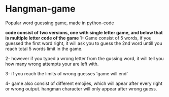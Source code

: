 # Hangman-game
Popular word guessing game, made in python-code

**code consist of two versions, one with single letter game, and below that is multiple letter code of the game**
1- Game consist of 5 words, if you guessed the first word right, it will ask you to guess the 2nd word untill you reach total 5 words limit in the game.

2- however if you typed a wrong letter from the gussing word, it will tell you how many wrong attempts your are left with.

3- if you reach the limits of wrong guesses 'game will end'

4- game also consist of different emojies, which will apear after every right or wrong output.
hangman character will only appear after wrong guess.
